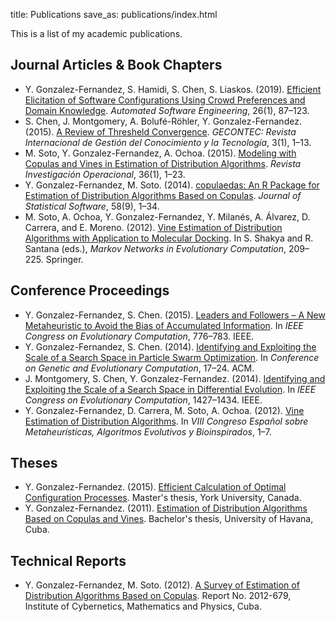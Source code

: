 title: Publications
save_as: publications/index.html

This is a list of my academic publications.

## Journal Articles & Book Chapters

* Y. Gonzalez-Fernandez, S. Hamidi, S. Chen, S. Liaskos. (2019).
  [Efficient Elicitation of Software Configurations Using Crowd Preferences and Domain Knowledge](https://link.springer.com/article/10.1007/s10515-018-0247-4).
  *Automated Software Engineering*, 26(1), 87&ndash;123.
* S. Chen, J. Montgomery, A. Bolufé-Röhler, Y. Gonzalez-Fernandez. (2015).
  [A Review of Thresheld Convergence](http://www.upo.es/revistas/index.php/gecontec/article/download/1410/pdf_15).
  *GECONTEC: Revista Internacional de Gestión del Conocimiento y la Tecnología*, 3(1), 1&ndash;13.
* M. Soto, Y. Gonzalez-Fernandez, A. Ochoa. (2015).
  [Modeling with Copulas and Vines in Estimation of Distribution Algorithms](http://rev-inv-ope.univ-paris1.fr/IMG/pdf_36115-01.pdf).
  *Revista Investigación Operacional*, 36(1), 1&ndash;23.
* Y. Gonzalez-Fernandez, M. Soto. (2014).
  [copulaedas: An R Package for Estimation of Distribution Algorithms Based on Copulas](http://www.jstatsoft.org/v58/i09/paper).
  *Journal of Statistical Software*, 58(9), 1&ndash;34.
* M. Soto, A. Ochoa, Y. Gonzalez-Fernandez, Y. Milanés, A. Álvarez, D. Carrera, and E. Moreno. (2012).
  [Vine Estimation of Distribution Algorithms with Application to Molecular Docking](http://link.springer.com/chapter/10.1007/978-3-642-28900-2_13).
  In S. Shakya and R. Santana (eds.), *Markov Networks in Evolutionary Computation*, 209&ndash;225. Springer.

## Conference Proceedings

* Y. Gonzalez-Fernandez, S. Chen. (2015).
  [Leaders and Followers &ndash; A New Metaheuristic to Avoid the Bias of Accumulated Information](http://dx.doi.org/10.1109/CEC.2015.7256970).
  In *IEEE Congress on Evolutionary Computation*, 776&ndash;783. IEEE.
* Y. Gonzalez-Fernandez, S. Chen. (2014).
  [Identifying and Exploiting the Scale of a Search Space in Particle Swarm Optimization](http://doi.acm.org/10.1145/2576768.2598280).
  In *Conference on Genetic and Evolutionary Computation*, 17&ndash;24. ACM.
* J. Montgomery, S. Chen, Y. Gonzalez-Fernandez. (2014).
  [Identifying and Exploiting the Scale of a Search Space in Differential Evolution](http://dx.doi.org/10.1109/CEC.2014.6900579).
  In *IEEE Congress on Evolutionary Computation*, 1427&ndash;1434. IEEE.
* Y. Gonzalez-Fernandez, D. Carrera, M. Soto, A. Ochoa. (2012).
  [Vine Estimation of Distribution Algorithms](http://simd.albacete.org/maeb2012/papers/paper_99.pdf).
  In *VIII Congreso Español sobre Metaheurísticas, Algoritmos Evolutivos y Bioinspirados*, 1&ndash;7.

## Theses

* Y. Gonzalez-Fernandez. (2015).
  [Efficient Calculation of Optimal Configuration Processes]({attach}master-thesis.pdf).
  Master's thesis, York University, Canada.
* Y. Gonzalez-Fernandez. (2011).
  [Estimation of Distribution Algorithms Based on Copulas and Vines]({attach}bachelor-thesis.pdf).
  Bachelor's thesis, University of Havana, Cuba.

## Technical Reports

* Y. Gonzalez-Fernandez, M. Soto. (2012).
  [A Survey of Estimation of Distribution Algorithms Based on Copulas]({attach}report-2012-679.pdf).
  Report No. 2012-679, Institute of Cybernetics, Mathematics and Physics, Cuba.
